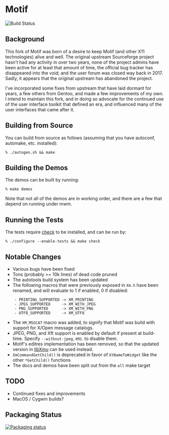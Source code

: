 Motif
=====

![Build Status](https://github.com/thentenaar/motif/actions/workflows/build.yml/badge.svg?branch=master)

## Background

This fork of Motif was born of a desire to keep Motif (and other X11
technologies) alive and well. The original upstream Sourceforge project
hasn't had any activity in over two years, none of the project admins
have been active for at least that amount of time, the official bug
tracker has disappeared into the void; and the user forum was closed
way back in 2017. Sadly, it appears that the original upstream has
abandoned the project.

I've incorporated some fixes from upstream that have laid dormant
for years, a few others from Gentoo, and made a few improvements of my
own. I intend to maintain this fork, and in doing so advocate for the
continued use of the user interface toolkit that defined an era, and
influenced many of the user interfaces that came after it.

## Building from Source

You can build from source as follows (assuming that you have
autoconf, automake, etc. installed):
```
% ./autogen.sh && make
```

## Building the Demos

The demos can be built by running:
```
% make demos
```

Note that not all of the demos are in working order, and there are a
few that depend on running under mwm.

## Running the Tests

The tests require [check](https://github.com/libcheck/check) to be
installed, and can be run by:
```
% ./configure --enable-tests && make check
```

## Notable Changes

- Various bugs have been fixed
- Tons (probably >= 10k lines) of dead code pruned
- The autotools build system has been updated
- The following macros that were previously exposed in ``Xm.h`` have been
renamed, and will evaluate to 1 if enabled, 0 if disabled:
```
    - PRINTING_SUPPORTED -> XM_PRINTING
    - JPEG_SUPPORTED     -> XM_WITH_JPEG
    - PNG_SUPPORTED      -> XM_WITH_PNG
    - UTF8_SUPPORTED     -> XM_UTF8
```

- The ``XM_MSGCAT`` macro was added, to signify that Motif was build with
support for X/Open message catalogs.
- JPEG, PNG, and Xft support is enabled by default if present at build-time.
  Specify ``--without-jpeg``, etc. to disable them.
- Motif's editres implementation has been removed, so that the updated version
  in [libXmu](https://gitlab.freedesktop.org/xorg/lib/libxmu/-/merge_requests/18)
  can be used instead.
- ``XmCommandGetChild()`` is deprecated in favor of ``XtNameToWidget`` like the other ``*GetChild()`` functions
- The docs and demos have been split out from the ``all`` make target

## TODO

- Continued fixes and improvements
- MacOS / Cygwin builds?

## Packaging Status

[![Packaging status](https://repology.org/badge/vertical-allrepos/motif.svg)](https://repology.org/project/motif/versions)

